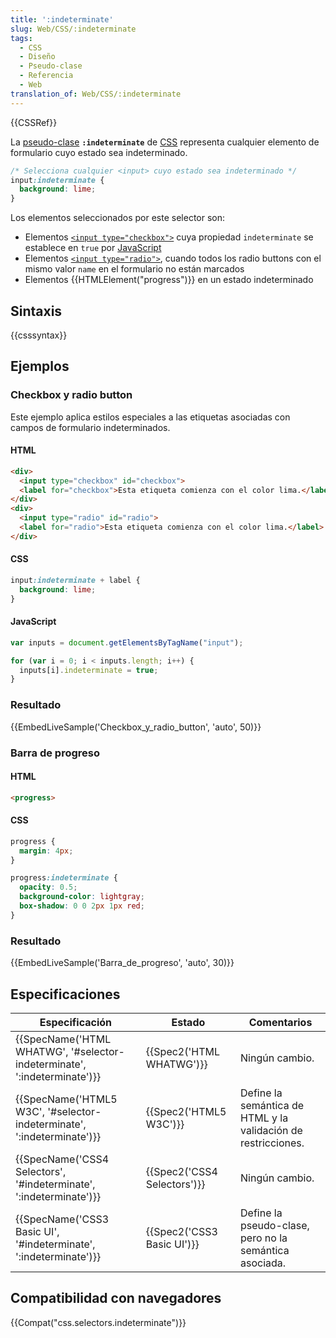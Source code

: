 ```yaml
---
title: ':indeterminate'
slug: Web/CSS/:indeterminate
tags:
  - CSS
  - Diseño
  - Pseudo-clase
  - Referencia
  - Web
translation_of: Web/CSS/:indeterminate
---
```


{{CSSRef}}

La [pseudo-clase](/es/docs/Web/CSS/Pseudo-classes) **`:indeterminate`** de [CSS](/es/docs/Web/CSS) representa cualquier elemento de formulario cuyo estado sea indeterminado.

```css
/* Selecciona cualquier <input> cuyo estado sea indeterminado */
input:indeterminate {
  background: lime;
}
```

Los elementos seleccionados por este selector son:

- Elementos [`<input type="checkbox">`](/es/docs/Web/HTML/Element/input/checkbox) cuya propiedad `indeterminate` se establece en `true` por [JavaScript](/es/docs/Web/JavaScript)
- Elementos [`<input type="radio">`](/es/docs/Web/HTML/Element/input/radio), cuando todos los radio buttons con el mismo valor `name` en el formulario no están marcados
- Elementos {{HTMLElement("progress")}} en un estado indeterminado

## Sintaxis

{{csssyntax}}

## Ejemplos

### Checkbox y radio button

Este ejemplo aplica estilos especiales a las etiquetas asociadas con campos de formulario indeterminados.

#### HTML

```html
<div>
  <input type="checkbox" id="checkbox">
  <label for="checkbox">Esta etiqueta comienza con el color lima.</label>
</div>
<div>
  <input type="radio" id="radio">
  <label for="radio">Esta etiqueta comienza con el color lima.</label>
</div>
```

#### CSS

```css
input:indeterminate + label {
  background: lime;
}
```

#### JavaScript

```js
var inputs = document.getElementsByTagName("input");

for (var i = 0; i < inputs.length; i++) {
  inputs[i].indeterminate = true;
}
```

### Resultado

{{EmbedLiveSample('Checkbox_y_radio_button', 'auto', 50)}}

### Barra de progreso

#### HTML

```html
<progress>
```

#### CSS

```css
progress {
  margin: 4px;
}

progress:indeterminate {
  opacity: 0.5;
  background-color: lightgray;
  box-shadow: 0 0 2px 1px red;
}
```

### Resultado

{{EmbedLiveSample('Barra_de_progreso', 'auto', 30)}}

## Especificaciones

| Especificación                                                                                   | Estado                               | Comentarios                                                   |
| ------------------------------------------------------------------------------------------------ | ------------------------------------ | ------------------------------------------------------------- |
| {{SpecName('HTML WHATWG', '#selector-indeterminate', ':indeterminate')}} | {{Spec2('HTML WHATWG')}}     | Ningún cambio.                                                |
| {{SpecName('HTML5 W3C', '#selector-indeterminate', ':indeterminate')}}     | {{Spec2('HTML5 W3C')}}         | Define la semántica de HTML y la validación de restricciones. |
| {{SpecName('CSS4 Selectors', '#indeterminate', ':indeterminate')}}         | {{Spec2('CSS4 Selectors')}} | Ningún cambio.                                                |
| {{SpecName('CSS3 Basic UI', '#indeterminate', ':indeterminate')}}         | {{Spec2('CSS3 Basic UI')}} | Define la pseudo-clase, pero no la semántica asociada.        |

## Compatibilidad con navegadores

{{Compat("css.selectors.indeterminate")}}

